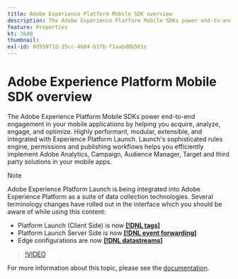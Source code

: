 ```yaml
---
title: Adobe Experience Platform Mobile SDK overview
description: The Adobe Experience Platform Mobile SDKs power end-to-end engagement in your mobile applications by helping you acquire, analyze, engage, and optimize. Highly performant, modular, extensible, and integrated with Experience Platform Launch. Launch's sophisticated rules engine, permissions and publishing workflows helps you efficiently implement Adobe Analytics, Campaign, Audience Manager, Target and third party solutions in your mobile apps.
feature: Properties
kt: 3698
thumbnail:
exl-id: 0d55971d-35cc-4684-b1fb-f1aabd0b561c
---
```

# Adobe Experience Platform Mobile SDK overview

The Adobe Experience Platform Mobile SDKs power end-to-end engagement in your mobile applications by helping you acquire, analyze, engage, and optimize. Highly performant, modular, extensible, and integrated with Experience Platform Launch. Launch's sophisticated rules engine, permissions and publishing workflows helps you efficiently implement Adobe Analytics, Campaign, Audience Manager, Target and third party solutions in your mobile apps.

>[!NOTE]
>
>Adobe Experience Platform Launch is being integrated into Adobe Experience Platform as a suite of data collection technologies. Several terminology changes have rolled out in the interface which you should be aware of while using this content:
>
> * Platform Launch (Client Side) is now **[[!DNL tags]](https://experienceleague.adobe.com/docs/launch/using/home.html)** 
> * Platform Launch Server Side is now **[[!DNL event forwarding]](https://experienceleague.adobe.com/docs/launch/using/server-side-info/server-side-overview.html)** 
> * Edge configurations  are now **[[!DNL datastreams]](https://experienceleague.adobe.com/docs/experience-platform/edge/fundamentals/datastreams.html)**

>[!VIDEO](https://video.tv.adobe.com/v/28948?quality=12&learn=on)

For more information about this topic, please see the [documentation](https://aep-sdks.gitbook.io/docs/).

